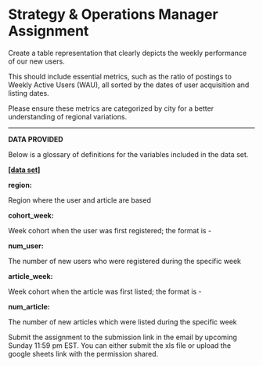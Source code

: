 # **Strategy & Operations Manager Assignment**

Create a table representation that clearly depicts the weekly performance of our new users.

This should include essential metrics, such as the ratio of postings to Weekly Active Users (WAU), all sorted by the dates of user acquisition and listing dates.

Please ensure these metrics are categorized by city for a better understanding of regional variations.

---

**DATA PROVIDED**

Below is a glossary of definitions for the variables included in the data set.

**[[data set]](https://docs.google.com/spreadsheets/d/15mEgfPrwtjzrSZ8YalQYRZWf8bf2B02m00PkAnZ4_yY/edit?usp=sharing)**

**region:**

Region where the user and article are based

**cohort_week:**

Week cohort when the user was first registered; the format is <year>-<nth week>

**num_user:**

The number of new users who were registered during the specific week

**article_week:**

Week cohort when the article was first listed; the format is <year>-<nth week>

**num_article:**

The number of new articles which were listed during the specific week

Submit the assignment to the submission link in the email by upcoming Sunday 11:59 pm EST.
You can either submit the xls file or upload the google sheets link with the permission shared.